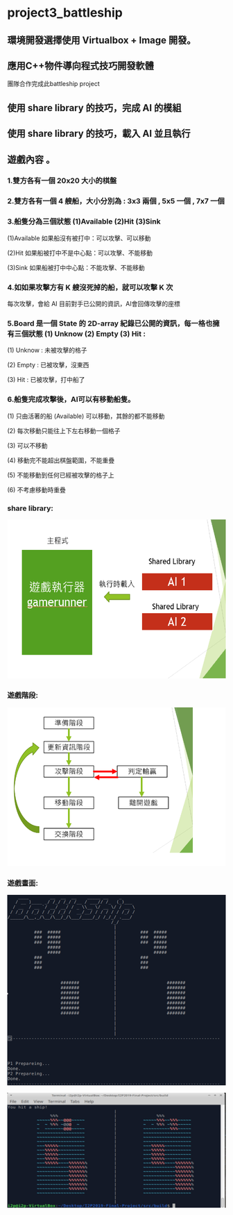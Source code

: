 # project3_battleship
## 環境開發選擇使用 Virtualbox + Image 開發。

## 應用C++物件導向程式技巧開發軟體                                                                                                                 
團隊合作完成此battleship project                                                                                                                       
## 使用 share library 的技巧，完成 AI 的模組                                                                                                                
## 使用 share library 的技巧，載入 AI 並且執行                                                                                                   
## 遊戲內容 。
### 1.雙方各有一個 20x20 大小的棋盤                                                                                                              
### 2.雙方各有一個 4 艘船，大小分別為 : 3x3 兩個 , 5x5 一個 , 7x7 一個
 
### 3.船隻分為三個狀態 (1)Available (2)Hit (3)Sink                                                                                       

(1)Available 如果船沒有被打中：可以攻擊、可以移動

(2)Hit 如果船被打中不是中心點：可以攻擊、不能移動

(3)Sink 如果船被打中中心點：不能攻擊、不能移動

### 4.如如果攻擊方有 K 艘沒死掉的船，就可以攻擊 K 次
每次攻擊，會給 AI 目前對手已公開的資訊，AI會回傳攻擊的座標

### 5.Board 是一個 State 的 2D-array  紀錄已公開的資訊，每一格也擁有三個狀態 (1) Unknow (2) Empty (3) Hit :

(1) Unknow : 未被攻擊的格子

(2) Empty  : 已被攻擊，沒東西

(3) Hit    : 已被攻擊，打中船了

### 6.船隻完成攻擊後，AI可以有移動船隻。

(1) 只由活著的船 (Available) 可以移動，其餘的都不能移動

(2) 每次移動只能往上下左右移動一個格子

(3) 可以不移動

(4) 移動完不能超出棋盤範圍，不能重疊

(5) 不能移動到任何已經被攻擊的格子上

(6) 不考慮移動時重疊

### share library:
![](shared_library.png)

### 遊戲階段:
![](遊戲階段.png)

### 遊戲畫面:
![](battle.png)

![](321313.jpg)


